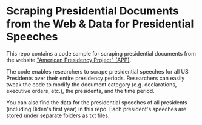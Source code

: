# Scraping Presidential Documents from the Web & Data for Presidential Speeches 

This repo contains a code sample for scraping presidential documents from the website ["American Presidency Project" (APP)](https://www.presidency.ucsb.edu/). 

The code enables researchers to scrape presidential speeches for all US Presidents over their entire presidency periods. Researchers can easily tweak the code to modify the document category (e.g. declarations, executive orders, etc.), the presidents, and the time period.

You can also find the data for the presidential speeches of all presidents (including Biden's first year) in this repo. Each president's speeches are stored under separate folders as txt files.
